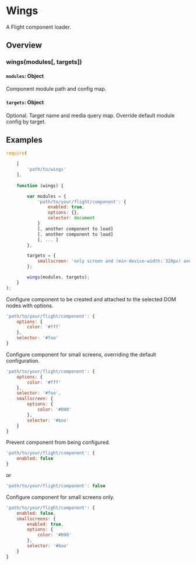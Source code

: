 # Wings

A Flight component loader.

## Overview

### wings(modules[, targets])

#### `modules`: Object

Component module path and config map.

#### `targets`: Object

Optional. Target name and media query map. Override default module config by target.

## Examples

```js
require(

	[
		'path/to/wings'
	],
	
	function (wings) {

		var modules = {
			'path/to/your/flight/component': {
				enabled: true,
				options: {},
				selector: document
			}
			[, another component to load]
			[, another component to load]
			[, ... ]
		},

		targets = {
			smallscreen: 'only screen and (min-device-width: 320px) and (max-device-width: 767px)'
		};

		wings(modules, targets);
	}
);
```

Configure component to be created and attached to the selected DOM nodes with options.

```js
'path/to/your/flight/component': {
	options: {
		color: '#fff'
	},
	selector: '#foo'
}
```

Configure component for small screens, overriding the default configuration.

```js
'path/to/your/flight/component': {
	options: {
		color: '#fff'
	},
	selector: '#foo',
	smallscreen: {
		options: {
			color: '#000'
		},
		selector: '#boo'
	}
}
```

Prevent component from being configured.

```js
'path/to/your/flight/component': {
	enabled: false
}
```
or

```js
'path/to/your/flight/component': false
```

Configure component for small screens only.

```js
'path/to/your/flight/component': {
	enabled: false,
	smallscreens: {
		enabled: true,
		options: {
			color: '#000'
		},
		selector: '#boo'
	}
}
```